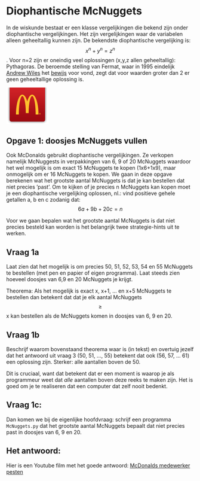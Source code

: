 
# Diophantische McNuggets


In de wiskunde bestaat er een klasse vergelijkingen die bekend zijn onder diophantische vergelijkingen. Het zijn vergelijkingen waar de variabelen alleen 
geheeltallig kunnen zijn. De bekendste diophantische vergelijking is:
$$x^n + y^n = z^n$$.
Voor n=2 zijn er oneindig veel oplossingen (x,y,z allen geheeltallig): Pythagoras. De beroemde stelling van Fermat, waar in 1995 eindelijk
[Andrew Wiles](https://en.wikipedia.org/wiki/Andrew_Wiles)
het 
[bewijs](https://www.youtube.com/watch?v=SccDUpIPXM0)
voor vond, zegt dat voor waarden groter dan 2 er geen geheeltallige oplossing is. 

![](McDonaldsLogo.png)

## Opgave 1: doosjes McNuggets vullen

Ook McDonalds gebruikt diophantische vergelijkingen. Ze verkopen namelijk McNuggests in verpakkingen van 6, 9 of 20 McNuggets waardoor het wel mogelijk is om exact 15 McNuggets te kopen (1x6+1x9), maar onmogelijk om er 16 McNuggets te kopen. We gaan in deze opgave berekenen wat het grootste aantal McNuggets is dat je kan bestellen dat niet precies ’past’. Om te kijken of je precies n McNuggets kan kopen moet je een diophantische vergelijking oplossen, nl.: vind positieve gehele getallen a, b en c zodanig dat: $$6a + 9b + 20c = n$$


Voor we gaan bepalen wat het grootste aantal McNuggets is dat niet precies besteld kan worden is het belangrijk twee strategie-hints uit te werken.

## Vraag 1a

Laat zien dat het mogelijk is om precies 50, 51, 52, 53, 54 en 55 McNuggets te bestellen (met pen en papier of eigen programma). Laat steeds zien hoeveel doosjes van 6,9 en 20 McNuggets je krijgt.

Theorema: Als het mogelijk is exact x, x+1, ... en x+5 McNuggets te bestellen dan betekent dat dat je elk aantal McNuggets $$\geq$$ x kan bestellen als de McNuggets komen in doosjes van 6, 9 en 20. 

## Vraag 1b

Beschrijf waarom bovenstaand theorema waar is (in tekst) en overtuig jezelf dat het antwoord uit vraag 3 (50, 51, ..., 55) betekent dat ook (56, 57, ... 61) een oplossing zijn. Sterker: alle aantallen boven de 50.

Dit is cruciaal, want dat betekent dat er een moment is waarop je als programmeur weet dat *alle* aantallen boven deze reeks te maken zijn. Het is goed om je te realiseren dat een computer dat zelf nooit bedenkt.

## Vraag 1c:

Dan komen we bij de eigenlijke hoofdvraag: schrijf een programma `McNuggets.py` dat het grootste aantal McNuggets bepaalt dat niet precies past in doosjes van 6, 9 en 20.

## Het antwoord:

Hier is een Youtube film met het goede antwoord: [McDonalds medewerker pesten](https://www.youtube.com/watch?v=vNTSugyS038&list=UUoxcjq-8xIDTYp3uz647V5A&index=5&feature=plcp)


